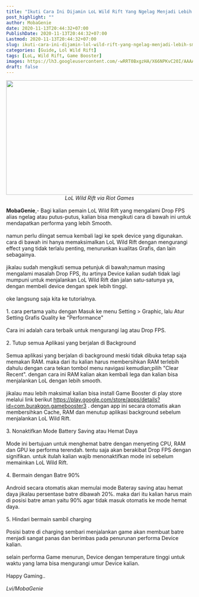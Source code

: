 ```yaml
---
title: "Ikuti Cara Ini Dijamin LoL Wild Rift Yang Ngelag Menjadi Lebih Smooth"
post_highlight: ""
author: MobaGenie
date: 2020-11-13T20:44:32+07:00
PublishDate: 2020-11-13T20:44:32+07:00
Lastmod: 2020-11-13T20:44:32+07:00
slug: ikuti-cara-ini-dijamin-lol-wild-rift-yang-ngelag-menjadi-lebih-smooth
categories: [Guide, Lol Wild Rift]
tags: [LoL, Wild Rift, Game Booster]
images: https://lh3.googleusercontent.com/-wRRT0BxgzHA/X66NPKvC20I/AAAAAAAABfk/fQWhU9Q9sEIFd7cYFNdNdPN22m-GUXyaACLcBGAsYHQ/s1600/IMG_ORG_1605274838761.jpeg
draft: false
---
```


<div><div text-align: center;"><a href="https://lh3.googleusercontent.com/-wRRT0BxgzHA/X66NPKvC20I/AAAAAAAABfk/fQWhU9Q9sEIFd7cYFNdNdPN22m-GUXyaACLcBGAsYHQ/s1600/IMG_ORG_1605274838761.jpeg"  ><img  src="https://lh3.googleusercontent.com/-wRRT0BxgzHA/X66NPKvC20I/AAAAAAAABfk/fQWhU9Q9sEIFd7cYFNdNdPN22m-GUXyaACLcBGAsYHQ/s1600/IMG_ORG_1605274838761.jpeg"  width="550" height="309"  ></a></div><div style="text-align: center;"><i>LoL Wild Rift via Riot Games</i></div><br>
</div><div><b>MobaGenie</b>,- Bagi kalian pemain LoL Wild Rift yang mengalami Drop FPS alias ngelag atau putus-putus, kalian bisa mengikuti cara di bawah ini untuk mendapatkan performa yang lebih Smooth.</div><div><br>
</div><div>namun perlu diingat semua kembali lagi ke spek device yang digunakan. cara di bawah ini hanya memaksimalkan LoL Wild Rift dengan mengurangi effect yang tidak terlalu penting, menurunkan kualitas Grafis, dan lain sebagainya.&nbsp;</div><div><br>
</div><div>jikalau sudah mengikuti semua petunjuk di bawah;namun masing mengalami masalah Drop FPS, itu artinya Device kalian sudah tidak lagi mumpuni untuk menjalankan LoL Wild Rift dan jalan satu-satunya ya, dengan membeli device dengan spek lebih tinggi.</div><div><br>
</div><div>oke langsung saja kita ke tutorialnya.</div><div><br>
</div><div>1. cara pertama yaitu dengan Masuk ke menu Setting &gt; Graphic, lalu Atur Setting Grafis Quality ke "Performance"&nbsp;</div><div><br>
</div><div>Cara ini adalah cara terbaik untuk mengurangi lag atau Drop FPS.</div><div><br>
</div><div>2. Tutup semua Aplikasi yang berjalan di Background</div><div><br>
</div><div>Semua aplikasi yang berjalan di background meski tidak dibuka tetap saja memakan RAM. maka dari itu kalian harus membersihkan RAM terlebih dahulu dengan cara tekan tombol menu navigasi kemudian;pilih "Clear Recent". dengan cara ini RAM kalian akan kembali lega dan kalian bisa menjalankan LoL dengan lebih smooth.</div><div><br>
</div><div>jikalau mau lebih maksimal kalian bisa install Game Booster di play store melalui link berikut <a href="https://play.google.com/store/apps/details?id=com.burakgon.gamebooster3" title="">https://play.google.com/store/apps/details?id=com.burakgon.gamebooster3</a> . dengan app ini secara otomatis akan membersihkan Cache, RAM dan menutup aplikasi background sebelum menjalankan LoL Wild Rift.</div><div><br>
</div><div>3. Nonaktifkan Mode Battery Saving atau Hemat Daya</div><div><br>
</div><div>Mode ini bertujuan untuk menghemat batre dengan menyeting CPU, RAM dan GPU ke performa terendah. tentu saja akan berakibat Drop FPS dengan signifikan. untuk itulah kalian wajib menonaktifkan mode ini sebelum memainkan LoL Wild Rift.</div><div><br>
</div><div>4. Bermain dengan Batre 90%</div><div><br>
</div><div>Android secara otomatis akan memulai mode Bateray saving atau hemat daya jikalau persentase batre dibawah 20%. maka dari itu kalian harus main di posisi batre aman yaitu 90% agar tidak masuk otomatis ke mode hemat daya.</div><div><br>
</div><div>5. Hindari bermain sambil charging</div><div><br>
</div><div>Posisi batre di charging sembari menjalankan game akan membuat batre menjadi sangat panas dan berimbas pada penurunan performa Device kalian.</div><div><br>
</div><div>selain performa Game menurun, Device dengan temperature tinggi untuk waktu yang lama bisa mengurangi umur Device kalian.</div><div><br>
</div><div>Happy Gaming..</div><div><br>
</div><div><i>Lvi/MobaGenie</i></div>
